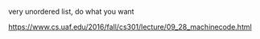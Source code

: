 very unordered list, do what you want

https://www.cs.uaf.edu/2016/fall/cs301/lecture/09_28_machinecode.html

